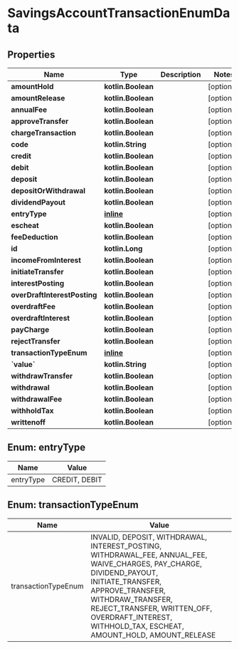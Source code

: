 
# SavingsAccountTransactionEnumData

## Properties
| Name | Type | Description | Notes |
| ------------ | ------------- | ------------- | ------------- |
| **amountHold** | **kotlin.Boolean** |  |  [optional] |
| **amountRelease** | **kotlin.Boolean** |  |  [optional] |
| **annualFee** | **kotlin.Boolean** |  |  [optional] |
| **approveTransfer** | **kotlin.Boolean** |  |  [optional] |
| **chargeTransaction** | **kotlin.Boolean** |  |  [optional] |
| **code** | **kotlin.String** |  |  [optional] |
| **credit** | **kotlin.Boolean** |  |  [optional] |
| **debit** | **kotlin.Boolean** |  |  [optional] |
| **deposit** | **kotlin.Boolean** |  |  [optional] |
| **depositOrWithdrawal** | **kotlin.Boolean** |  |  [optional] |
| **dividendPayout** | **kotlin.Boolean** |  |  [optional] |
| **entryType** | [**inline**](#EntryType) |  |  [optional] |
| **escheat** | **kotlin.Boolean** |  |  [optional] |
| **feeDeduction** | **kotlin.Boolean** |  |  [optional] |
| **id** | **kotlin.Long** |  |  [optional] |
| **incomeFromInterest** | **kotlin.Boolean** |  |  [optional] |
| **initiateTransfer** | **kotlin.Boolean** |  |  [optional] |
| **interestPosting** | **kotlin.Boolean** |  |  [optional] |
| **overDraftInterestPosting** | **kotlin.Boolean** |  |  [optional] |
| **overdraftFee** | **kotlin.Boolean** |  |  [optional] |
| **overdraftInterest** | **kotlin.Boolean** |  |  [optional] |
| **payCharge** | **kotlin.Boolean** |  |  [optional] |
| **rejectTransfer** | **kotlin.Boolean** |  |  [optional] |
| **transactionTypeEnum** | [**inline**](#TransactionTypeEnum) |  |  [optional] |
| **&#x60;value&#x60;** | **kotlin.String** |  |  [optional] |
| **withdrawTransfer** | **kotlin.Boolean** |  |  [optional] |
| **withdrawal** | **kotlin.Boolean** |  |  [optional] |
| **withdrawalFee** | **kotlin.Boolean** |  |  [optional] |
| **withholdTax** | **kotlin.Boolean** |  |  [optional] |
| **writtenoff** | **kotlin.Boolean** |  |  [optional] |


<a id="EntryType"></a>
## Enum: entryType
| Name | Value |
| ---- | ----- |
| entryType | CREDIT, DEBIT |


<a id="TransactionTypeEnum"></a>
## Enum: transactionTypeEnum
| Name | Value |
| ---- | ----- |
| transactionTypeEnum | INVALID, DEPOSIT, WITHDRAWAL, INTEREST_POSTING, WITHDRAWAL_FEE, ANNUAL_FEE, WAIVE_CHARGES, PAY_CHARGE, DIVIDEND_PAYOUT, INITIATE_TRANSFER, APPROVE_TRANSFER, WITHDRAW_TRANSFER, REJECT_TRANSFER, WRITTEN_OFF, OVERDRAFT_INTEREST, WITHHOLD_TAX, ESCHEAT, AMOUNT_HOLD, AMOUNT_RELEASE |



